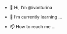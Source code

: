 - 👋 Hi, I’m @ivanturina

- 🌱 I’m currently learning ...

- 📫 How to reach me ...

<!---
ivanturina/ivanturina is a ✨ special ✨ repository because its `README.md` (this file) appears on your GitHub profile.
You can click the Preview link to take a look at your changes.
--->

